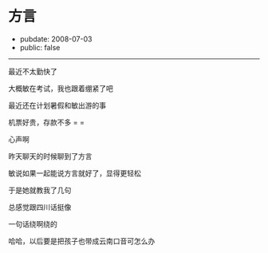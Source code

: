 # 方言

- pubdate: 2008-07-03
- public: false

--------------------------


最近不太勤快了

大概敏在考试，我也跟着绷紧了吧

最近还在计划暑假和敏出游的事

机票好贵，存款不多 = =

心声啊

昨天聊天的时候聊到了方言

敏说如果一起能说方言就好了，显得更轻松

于是她就教我了几句

总感觉跟四川话挺像

一句话绕啊绕的

哈哈，以后要是把孩子也带成云南口音可怎么办
